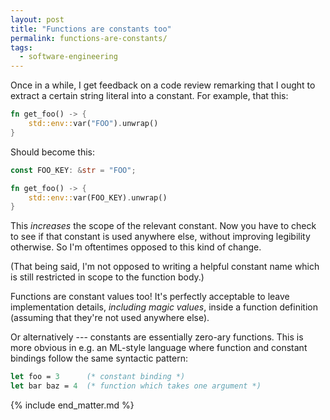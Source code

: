 ```yaml
---
layout: post
title: "Functions are constants too"
permalink: functions-are-constants/
tags:
  - software-engineering
---
```


Once in a while, I get feedback on a code review remarking that I ought to extract a certain string literal into a constant. For example, that this:

```rust
fn get_foo() -> {
    std::env::var("FOO").unwrap()
}
```

Should become this:

```rust
const FOO_KEY: &str = "FOO";

fn get_foo() -> {
    std::env::var(FOO_KEY).unwrap()
}
```

This *increases* the scope of the relevant constant. Now you have to check to see if that constant is used anywhere else, without improving legibility otherwise. So I'm oftentimes opposed to this kind of change.

(That being said, I'm not opposed to writing a helpful constant name which is still restricted in scope to the function body.)

Functions are constant values too! It's perfectly acceptable to leave implementation details, *including magic values*, inside a function definition (assuming that they're not used anywhere else).

Or alternatively --- constants are essentially zero-ary functions. This is more obvious in e.g. an ML-style language where function and constant bindings follow the same syntactic pattern:

```ocaml
let foo = 3      (* constant binding *)
let bar baz = 4  (* function which takes one argument *)
```

{% include end_matter.md %}
